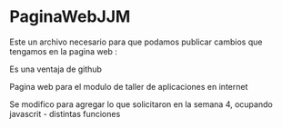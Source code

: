# PaginaWebJJM

Este un archivo necesario para que podamos publicar cambios que tengamos en la pagina web : 

Es una ventaja de github 

Pagina web para el modulo de taller de aplicaciones en internet


Se modifico para agregar lo que solicitaron en la semana 4,  ocupando javascrit - distintas funciones